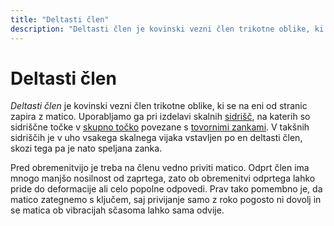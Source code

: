 ```yaml
---
title: "Deltasti člen"
description: "Deltasti člen je kovinski vezni člen trikotne oblike, ki se na eni od stranic zapira z matico."
---
```


# Deltasti člen

_Deltasti člen_ je kovinski vezni člen trikotne oblike, ki se na eni od stranic zapira z matico. Uporabljamo ga pri izdelavi skalnih [sidrišč](sidrisce), na katerih so sidriščne točke v [skupno točko](skupna-tocka) povezane s [tovornimi zankami](tovorna-zanka). V takšnih sidriščih je v uho vsakega skalnega vijaka vstavljen po en deltasti člen, skozi tega pa je nato speljana zanka.

Pred obremenitvijo je treba na členu vedno priviti matico. Odprt člen ima mnogo manjšo nosilnost od zaprtega, zato ob obremenitvi odprtega lahko pride do deformacije ali celo popolne odpovedi. Prav tako pomembno je, da matico zategnemo s ključem, saj privijanje samo z roko pogosto ni dovolj in se matica ob vibracijah sčasoma lahko sama odvije.
